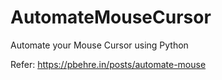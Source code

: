 # AutomateMouseCursor
Automate your Mouse Cursor using Python

Refer: https://pbehre.in/posts/automate-mouse
